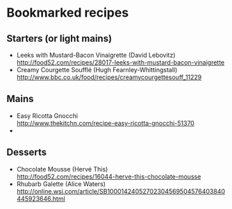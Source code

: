 # Bookmarked recipes

## Starters (or light mains)

* Leeks with Mustard-Bacon Vinaigrette (David Lebovitz)   http://food52.com/recipes/28017-leeks-with-mustard-bacon-vinaigrette
* Creamy Courgette Soufflé (Hugh Fearnley-Whittingstall)  
http://www.bbc.co.uk/food/recipes/creamycourgettesouff_11229


## Mains

* Easy Ricotta Gnocchi  
http://www.thekitchn.com/recipe-easy-ricotta-gnocchi-51370
* 

## Desserts

* Chocolate Mousse (Hervé This)  
http://food52.com/recipes/16044-herve-this-chocolate-mousse
* Rhubarb Galette (Alice Waters)  
http://online.wsj.com/article/SB10001424052702304569504576403840445923646.html


